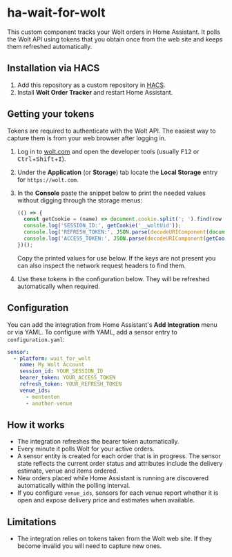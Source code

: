 # ha-wait-for-wolt

This custom component tracks your Wolt orders in Home Assistant. It polls the Wolt API using tokens that you obtain once from the web site and keeps them refreshed automatically.

## Installation via HACS
1. Add this repository as a custom repository in [HACS](https://hacs.xyz/).
2. Install **Wolt Order Tracker** and restart Home Assistant.

## Getting your tokens
Tokens are required to authenticate with the Wolt API. The easiest way to
capture them is from your web browser after logging in.

1. Log in to [wolt.com](https://wolt.com) and open the developer tools
   (usually <kbd>F12</kbd> or <kbd>Ctrl</kbd>+<kbd>Shift</kbd>+<kbd>I</kbd>).
2. Under the **Application** (or **Storage**) tab locate the **Local
   Storage** entry for `https://wolt.com`.
3. In the **Console** paste the snippet below to print the needed values
   without digging through the storage menus:

   ```js
   (() => {
     const getCookie = (name) => document.cookie.split('; ').find(row => row.startsWith(name + '='))?.split('=')[1];
     console.log('SESSION_ID:', getCookie('__woltUid'));
     console.log('REFRESH_TOKEN:', JSON.parse(decodeURIComponent(document.cookie.match(/__wrtoken=([^;]+)/)?.[1] || '')));
     console.log('ACCESS_TOKEN:', JSON.parse(decodeURIComponent(getCookie('__wtoken') || '{}')).accessToken);
   })();
   ```

   Copy the printed values for use below. If the keys are not present you can
   also inspect the network request headers to find them.
4. Use these tokens in the configuration below. They will be refreshed
   automatically when required.


## Configuration
You can add the integration from Home Assistant's **Add Integration** menu or via YAML.
To configure with YAML, add a sensor entry to `configuration.yaml`:

```yaml
sensor:
  - platform: wait_for_wolt
    name: My Wolt Account
    session_id: YOUR_SESSION_ID
    bearer_token: YOUR_ACCESS_TOKEN
    refresh_token: YOUR_REFRESH_TOKEN
    venue_ids:
      - mententen
      - another-venue
```

## How it works
- The integration refreshes the bearer token automatically.
- Every minute it polls Wolt for your active orders.
- A sensor entity is created for each order that is in progress. The sensor state reflects the current order status and attributes include the delivery estimate, venue and items ordered.
- New orders placed while Home Assistant is running are discovered automatically within the polling interval.
- If you configure `venue_ids`, sensors for each venue report whether it is open and expose delivery price and estimates when available.

## Limitations
- The integration relies on tokens taken from the Wolt web site. If they become invalid you will need to capture new ones.
